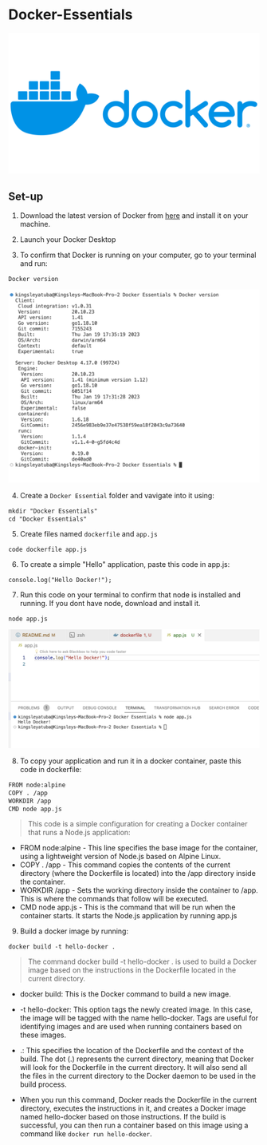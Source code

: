 # Docker-Essentials

![Docker Logo](./img/Docker-Logo.png)

## Set-up

1. Download the latest version of Docker from [here](https://docs.docker.com/get-docker/) and install it on your machine.

2. Launch your Docker Desktop

3. To confirm that Docker is running on your computer, go to your terminal and run:

```
Docker version
```

![Docker Version](./img/1.png)

4. Create a `Docker Essential` folder and vavigate into it using:

```
mkdir "Docker Essentials"
cd "Docker Essentials"
```

5. Create files named `dockerfile` and `app.js`

```
code dockerfile app.js
```

6. To create a simple "Hello" application, paste this code in app.js:

```
console.log("Hello Docker!");
```

7. Run this code on your terminal to confirm that node is installed and running. If you dont have node, download and install it.

```
node app.js
```

![node app.js](./img/2.png)

8. To copy your application and run it in a docker container, paste this code in dockerfile:

```
FROM node:alpine
COPY . /app
WORKDIR /app
CMD node app.js
```

> This code is a simple configuration for creating a Docker container that runs a Node.js application:

- FROM node:alpine - This line specifies the base image for the container, using a lightweight version of Node.js based on Alpine Linux.
- COPY . /app - This command copies the contents of the current directory (where the Dockerfile is located) into the /app directory inside the container.
- WORKDIR /app - Sets the working directory inside the container to /app. This is where the commands that follow will be executed.
- CMD node app.js - This is the command that will be run when the container starts. It starts the Node.js application by running app.js

9. Build a docker image by running: 

```
docker build -t hello-docker .
```

> The command docker build -t hello-docker . is used to build a Docker image based on the instructions in the Dockerfile located in the current directory. 

* docker build: This is the Docker command to build a new image.

* -t hello-docker: This option tags the newly created image. In this case, the image will be tagged with the name hello-docker. Tags are useful for identifying images and are used when running containers based on these images.

* .: This specifies the location of the Dockerfile and the context of the build. The dot (.) represents the current directory, meaning that Docker will look for the Dockerfile in the current directory. It will also send all the files in the current directory to the Docker daemon to be used in the build process.

* When you run this command, Docker reads the Dockerfile in the current directory, executes the instructions in it, and creates a Docker image named hello-docker based on those instructions. If the build is successful, you can then run a container based on this image using a command like `docker run hello-docker`.